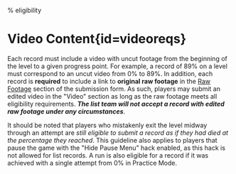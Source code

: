 % eligibility

<div class='panel fade js-scroll-anim' data-anim='fade'>

# Video Content{id=videoreqs}

Each record must include a video with uncut footage from the beginning of the level to a given progress point. For example, a record of 89% on a level must correspond to an uncut video from 0% to 89%. In addition, each record is **required** to include a link to **original raw footage** in the [Raw Footage](/guidelines/rawfootage) section of the submission form. As such, players may submit an edited video in the "Video" section as long as the raw footage meets all eligibility requirements. ***The list team will not accept a record with edited raw footage under any circumstances***. 

It should be noted that players who mistakenly exit the level midway through an attempt are *still eligible to submit a record as if they had died at the percentage they reached*. This guideline also applies to players that pause the game with the "Hide Pause Menu" hack enabled, as this hack is not allowed for list records. A run is also eligible for a record if it was achieved with a single attempt from 0% in Practice Mode.

</div>
